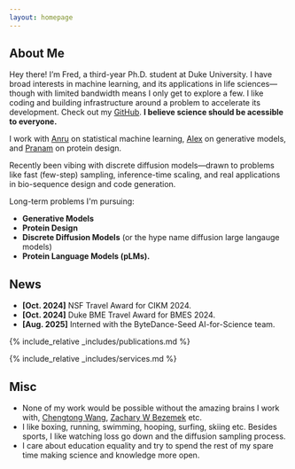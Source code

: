 ```yaml
---
layout: homepage
---
```


## About Me

Hey there! I’m Fred, a third-year Ph.D. student at Duke University. I have broad interests in machine learning, and its applications in life sciences—though with limited bandwidth means I only get to explore a few. I like coding and building infrastructure around a problem to accelerate its development. Check out my [GitHub](https://github.com/pengzhangzhi). **I believe science should be acessible to everyone.**

I work with [Anru](https://anruzhang.github.io/) on statistical machine learning, [Alex](https://www.alextong.net/) on generative models, and [Pranam](https://www.chatterjeelab.com/) on protein design. 

Recently been vibing with discrete diffusion models—drawn to problems like fast (few-step) sampling, inference-time scaling, and real applications in bio-sequence design and code generation.

Long-term problems I'm pursuing:
<!-- ## Research Interests -->

- **Generative Models**
-  **Protein Design** 
- **Discrete Diffusion Models** (or the hype name diffusion large langauge models)
- **Protein Language Models (pLMs).** 



## News

- **[Oct. 2024]** NSF Travel Award for CIKM 2024.
- **[Oct. 2024]** Duke BME Travel Award for BMES 2024.
- **[Aug. 2025]** Interned with the ByteDance-Seed AI-for-Science team.




{% include_relative _includes/publications.md %}

{% include_relative _includes/services.md %}


## Misc
 - None of my work would be possible without the amazing brains I work with, [Chengtong Wang](https://github.com/Wangchentong), [Zachary W Bezemek](https://scholars.duke.edu/person/zachary.bezemek/research) etc. 
 - I like boxing, running, swimming, hooping, surfing, skiing etc. Besides sports, I like watching loss go down and the diffusion sampling process.
 - I care about education equality and try to spend the rest of my spare time making science and knowledge more open.
